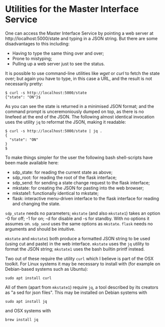 # Utilities for the Master Interface Service

One can access the Master Interface Service by pointing a web server 
at http://localhost:5000/state and typing in a JSON string.
But there are some disadvantages to this including:

* Having to type the same thing over and over;
* Prone to mistyping;
* Pulling up a web server just to see the status.

It is possible to use command-line utilities like _wget_ or _curl_ 
to fetch the state over; but again you have to type, in this case a 
URL, and the result is not necessarily pretty:

```
$ curl -s http://localhost:5000/state 
{"state": "ON"}$ 
```
As you can see the state is returned in a minimised JSON format; 
and the command prompt is unceremoniously dumped on top, as there 
is no linefeed at the end of the JSON.
The following almost identical invocation uses the utility `jq` to 
reformat the JSON, making it readable:
```
$ curl -s http://localhost:5000/state | jq .
{
  "state": "ON"
}
$
```
To make things simpler for the user 
the following bash shell-scripts have been made available here:

* sdp_state: for reading the current state as above;
* sdp_root: for reading the root of the flask interface;
* sdp_send: for sending a state change request to the flask interface;
* mkstate: for creating the JSON for pasting into the web browser;
* mkstate1: functionally identical to mkstate;
* flask: interactive menu-driven interface to the flask interface 
for reading and changing the state.

`sdp_state` needs no parameters; `mkstate` (and also `mkstate1`) 
takes an option -0 for off; -1 for on; -d for disable and -s for standby.
With no options it assumes on.
`sdp_send` uses the same options as `mkstate`.
`flask` needs no arguments and should be intuitive.

`mkstate` and `mkstate1` both produce a formatted JSON string to be used
(using cut and paste) in the web interface. `mkstate` uses the `jq`
utility to format the JSON string; `mkstate1` uses the bash builtin printf
instead.

Two out of these require the utility `curl` which I believe is part 
of the OSX toolkit. 
For Linux systems it may be necessary to install with (for 
example on Debian-based systems such as Ubuntu):
```
sudo apt install curl
```
All of them (apart from `mkstate1`) require `jq`, a tool described 
by its creators as "a sed for json files".
This may be installed on Debian systems with
```
sudo apt install jq
```
and OSX systems with
```
brew install jq
```
